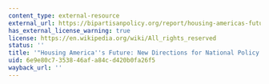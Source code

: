 ```yaml
---
content_type: external-resource
external_url: https://bipartisanpolicy.org/report/housing-americas-future-new-directions-national-policy/
has_external_license_warning: true
license: https://en.wikipedia.org/wiki/All_rights_reserved
status: ''
title: '"Housing America''s Future: New Directions for National Policy." (PDF - 2.9MB)'
uid: 6e9e80c7-3538-46af-a84c-d420b0fa26f5
wayback_url: ''
---
```

